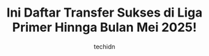 ---
layout: ampstory
image: https://i0.wp.com/ws.aproinov.com/wp-content/uploads/2025/05/Cover-Ini-Daftar-Transfer-Sukses-di-Liga-Primer-Hinnga-Bulan-Mei-2025-scaled.jpg?resize=720,1280
author: techidn
featured: true
description: Daftar transfer tersukses Liga Primer hingga Mei 2025 — siapa yang jadi rekrutan terbaik musim ini?
title: Ini Daftar Transfer Sukses di Liga Primer Hinnga Bulan Mei 2025!
cover:
   title: Ini Daftar Transfer Sukses di Liga Primer Hinnga Bulan Mei 2025!
   subtitle: 
   background: https://ws.aproinov.com/wp-content/uploads/2025/05/Cover-Ini-Daftar-Transfer-Sukses-di-Liga-Primer-Hinnga-Bulan-Mei-2025-scaled.jpg

pages:
 - layout: thirds
   top: <h1>Chelsea Rekrut Liam Delap seharga £30 Juta</h1>
   middle: "<p>Liam Delap resmi direkrut Chelsea dari Ipswich seharga £30 juta untuk memperkuat lini depan.</p>"
   background: https://pbs.twimg.com/media/GsIh1LIWQAAXlPX.jpg
   backgroundblur: true
   textcolor: "#ffffff"
 - layout: thirds
   top: <h1>Man United Gaet Matheus Cunha</h1>
   middle: "<p>Matheus Cunha bergabung dengan Manchester United dari Wolves untuk menambah daya gedor.</p>"
   background: https://scontent.fcgk38-1.fna.fbcdn.net/v/t39.30808-6/501022953_1238220761295036_8235270337887011721_n.jpg?_nc_cat=103&ccb=1-7&_nc_sid=833d8c&_nc_ohc=xJuXLXUn84cQ7kNvwFaw8tg&_nc_oc=Adlhjbs-QR0y-dPy5c648lOm4B15b5zEWNqa-qSWjLvebYiUx4628Pm4okGE2VdOXnuXP8QE1abDUm8sTCXzhsm5&_nc_zt=23&_nc_ht=scontent.fcgk38-1.fna&_nc_gid=_YyWwV65_vGKs_s-qp3mlQ&oh=00_AfKmHxrfm7LI2gPqwv0_7HFxwwIwJ7nTmIaP6YwZqXtUGQ&oe=683EF34B
   backgroundblur: true
   textcolor: "#ffffff"
 - layout: thirds
   top: <h1>Nico Jadi Rekrutan Musim Dingin Keempat City</h1>
   middle: "<p>Man City merekrut Nico sebagai pemain keempat di bursa musim dingin untuk memperkuat kedalaman skuad.</p>"
   background: https://scontent.fcgk9-1.fna.fbcdn.net/v/t39.30808-6/487484423_1060564872776989_5062744586839274670_n.jpg?_nc_cat=110&ccb=1-7&_nc_sid=127cfc&_nc_ohc=hkg8a4gI3j4Q7kNvwGjZtYu&_nc_oc=AdkM72DVdqBIbw1cE5DvxQuwf3rrSAS67ZOKzcytl-B6HC5KWZTToL_ieROVyMT9t6LvlXuZ_DCvBt6WhKUSoC9i&_nc_zt=23&_nc_ht=scontent.fcgk9-1.fna&_nc_gid=My7yfx4zsPPTzIlLbclHTw&oh=00_AfKCwSia1SuZvdGbmHSWqMx_VWTa3WdC409UjDDZON6PhQ&oe=683EFDF1
   backgroundblur: true
   textcolor: "#ffffff"
 - layout: thirds
   top: <h1>Transfer Besar Warnai Bursa Liga Premier</h1>
   middle: "<p>Klub-klub top lakukan perekrutan besar untuk memperkuat skuad musim depan.</p>"
   background: https://images.unsplash.com/photo-1665413811870-5b29a250f64a?q=80&w=1974&auto=format&fit=crop&ixlib=rb-4.1.0&ixid=M3wxMjA3fDB8MHxwaG90by1wYWdlfHx8fGVufDB8fHx8fA%3D%3D
   backgroundblur: true
   textcolor: "#ffffff"

---